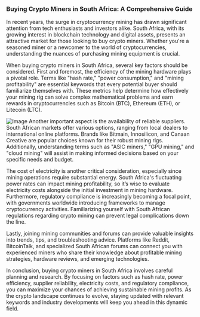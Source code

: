 ### Buying Crypto Miners in South Africa: A Comprehensive Guide

In recent years, the surge in cryptocurrency mining has drawn significant attention from tech enthusiasts and investors alike. South Africa, with its growing interest in blockchain technology and digital assets, presents an attractive market for those looking to buy crypto miners. Whether you're a seasoned miner or a newcomer to the world of cryptocurrencies, understanding the nuances of purchasing mining equipment is crucial.

When buying crypto miners in South Africa, several key factors should be considered. First and foremost, the efficiency of the mining hardware plays a pivotal role. Terms like "hash rate," "power consumption," and "mining profitability" are essential keywords that every potential buyer should familiarize themselves with. These metrics help determine how effectively your mining rig can solve complex mathematical problems and earn rewards in cryptocurrencies such as Bitcoin (BTC), Ethereum (ETH), or Litecoin (LTC).


![Image](https://github.com/user-attachments/assets/31692037-0104-4703-abd1-696b6a7dd41b)
Another important aspect is the availability of reliable suppliers. South African markets offer various options, ranging from local dealers to international online platforms. Brands like Bitmain, Innosilicon, and Canaan Creative are popular choices known for their robust mining rigs. Additionally, understanding terms such as "ASIC miners," "GPU mining," and "cloud mining" will assist in making informed decisions based on your specific needs and budget.

The cost of electricity is another critical consideration, especially since mining operations require substantial energy. South Africa's fluctuating power rates can impact mining profitability, so it’s wise to evaluate electricity costs alongside the initial investment in mining hardware. Furthermore, regulatory compliance is increasingly becoming a focal point, with governments worldwide introducing frameworks to manage cryptocurrency activities. Familiarizing yourself with South African regulations regarding crypto mining can prevent legal complications down the line.

Lastly, joining mining communities and forums can provide valuable insights into trends, tips, and troubleshooting advice. Platforms like Reddit, BitcoinTalk, and specialized South African forums can connect you with experienced miners who share their knowledge about profitable mining strategies, hardware reviews, and emerging technologies.

In conclusion, buying crypto miners in South Africa involves careful planning and research. By focusing on factors such as hash rate, power efficiency, supplier reliability, electricity costs, and regulatory compliance, you can maximize your chances of achieving sustainable mining profits. As the crypto landscape continues to evolve, staying updated with relevant keywords and industry developments will keep you ahead in this dynamic field.